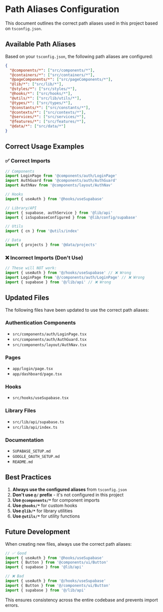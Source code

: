 # Path Aliases Configuration

This document outlines the correct path aliases used in this project based on `tsconfig.json`.

## Available Path Aliases

Based on your `tsconfig.json`, the following path aliases are configured:

```json
{
  "@components/*": ["src/components/*"],
  "@containers/*": ["src/containers/*"],
  "@pageComponents/*": ["src/pageComponents/*"],
  "@lib/*": ["src/lib/*"],
  "@styles/*": ["src/styles/*"],
  "@hooks/*": ["src/hooks/*"],
  "@utils/*": ["src/lib/utils/*"],
  "@types/*": ["src/types/*"],
  "@constants/*": ["src/constants/*"],
  "@contexts/*": ["src/contexts/*"],
  "@services/*": ["src/services/*"],
  "@features/*": ["src/features/*"],
  "@data/*": ["src/data/*"]
}
```

## Correct Usage Examples

### ✅ Correct Imports

```typescript
// Components
import LoginPage from '@components/auth/LoginPage'
import AuthGuard from '@components/auth/AuthGuard'
import AuthNav from '@components/layout/AuthNav'

// Hooks
import { useAuth } from '@hooks/useSupabase'

// Library/API
import { supabase, authService } from '@lib/api'
import { isSupabaseConfigured } from '@lib/config/supabase'

// Utils
import { cn } from '@utils/index'

// Data
import { projects } from '@data/projects'
```

### ❌ Incorrect Imports (Don't Use)

```typescript
// These will NOT work:
import { useAuth } from '@/hooks/useSupabase' // ❌ Wrong
import LoginPage from '@/components/auth/LoginPage' // ❌ Wrong
import { supabase } from '@/lib/api' // ❌ Wrong
```

## Updated Files

The following files have been updated to use the correct path aliases:

### Authentication Components

- `src/components/auth/LoginPage.tsx`
- `src/components/auth/AuthGuard.tsx`
- `src/components/layout/AuthNav.tsx`

### Pages

- `app/login/page.tsx`
- `app/dashboard/page.tsx`

### Hooks

- `src/hooks/useSupabase.tsx`

### Library Files

- `src/lib/api/supabase.ts`
- `src/lib/api/index.ts`

### Documentation

- `SUPABASE_SETUP.md`
- `GOOGLE_OAUTH_SETUP.md`
- `README.md`

## Best Practices

1. **Always use the configured aliases** from `tsconfig.json`
2. **Don't use `@/` prefix** - it's not configured in this project
3. **Use `@components/*`** for component imports
4. **Use `@hooks/*`** for custom hooks
5. **Use `@lib/*`** for library utilities
6. **Use `@utils/*`** for utility functions

## Future Development

When creating new files, always use the correct path aliases:

```typescript
// ✅ Good
import { useAuth } from '@hooks/useSupabase'
import { Button } from '@components/ui/Button'
import { supabase } from '@lib/api'

// ❌ Bad
import { useAuth } from '@/hooks/useSupabase'
import { Button } from '@/components/ui/Button'
import { supabase } from '@/lib/api'
```

This ensures consistency across the entire codebase and prevents import errors.
